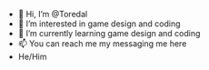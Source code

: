 - 👋 Hi, I’m @Toredal
- 👀 I’m interested in game design and coding
- 🌱 I’m currently learning game design and coding
- 📫 You can reach me my messaging me here
- He/Him

<!---
Toredal/Toredal is a ✨ special ✨ repository because its `README.md` (this file) appears on your GitHub profile.
You can click the Preview link to take a look at your changes.
--->
